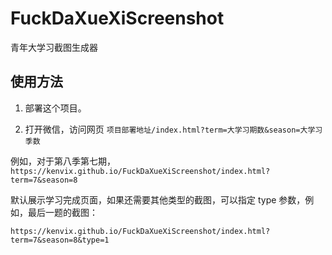 # FuckDaXueXiScreenshot

青年大学习截图生成器

## 使用方法

1. 部署这个项目。

2. 打开微信，访问网页 `项目部署地址/index.html?term=大学习期数&season=大学习季数`

例如，对于第八季第七期，`https://kenvix.github.io/FuckDaXueXiScreenshot/index.html?term=7&season=8`

默认展示学习完成页面，如果还需要其他类型的截图，可以指定 type 参数，例如，最后一题的截图：

`https://kenvix.github.io/FuckDaXueXiScreenshot/index.html?term=7&season=8&type=1`